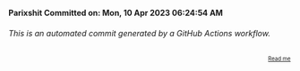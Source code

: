 **Parixshit Committed on: Mon, 10 Apr 2023 06:24:54 AM** <!-- b20f8878-9429-4b78-abeb-abb113e28a7e -->

###### This is an automated commit generated by a GitHub Actions workflow.

<div align="right"><sub><sup><a href="https://github.com/Parixshit/AutoCommit.git">Read me</a></sup></sub></div>
